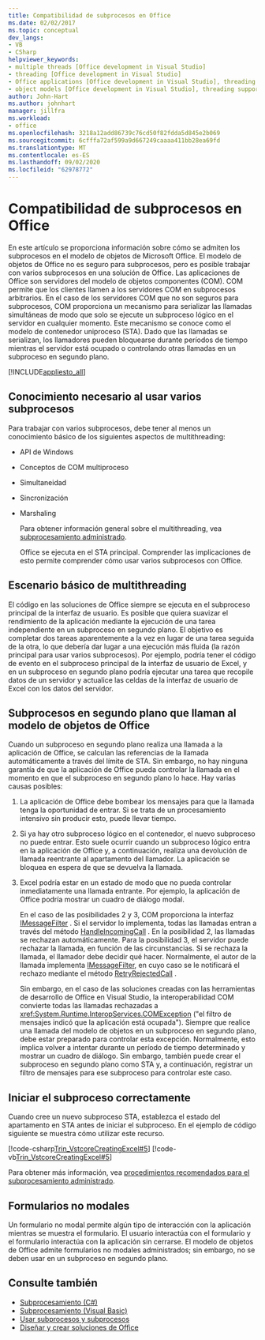```yaml
---
title: Compatibilidad de subprocesos en Office
ms.date: 02/02/2017
ms.topic: conceptual
dev_langs:
- VB
- CSharp
helpviewer_keywords:
- multiple threads [Office development in Visual Studio]
- threading [Office development in Visual Studio]
- Office applications [Office development in Visual Studio], threading support
- object models [Office development in Visual Studio], threading support
author: John-Hart
ms.author: johnhart
manager: jillfra
ms.workload:
- office
ms.openlocfilehash: 3218a12add86739c76cd50f82fdda5d845e2b069
ms.sourcegitcommit: 6cfffa72af599a9d667249caaaa411bb28ea69fd
ms.translationtype: MT
ms.contentlocale: es-ES
ms.lasthandoff: 09/02/2020
ms.locfileid: "62978772"
---
```

# <a name="threading-support-in-office"></a>Compatibilidad de subprocesos en Office
  En este artículo se proporciona información sobre cómo se admiten los subprocesos en el modelo de objetos de Microsoft Office. El modelo de objetos de Office no es seguro para subprocesos, pero es posible trabajar con varios subprocesos en una solución de Office. Las aplicaciones de Office son servidores del modelo de objetos componentes (COM). COM permite que los clientes llamen a los servidores COM en subprocesos arbitrarios. En el caso de los servidores COM que no son seguros para subprocesos, COM proporciona un mecanismo para serializar las llamadas simultáneas de modo que solo se ejecute un subproceso lógico en el servidor en cualquier momento. Este mecanismo se conoce como el modelo de contenedor uniproceso (STA). Dado que las llamadas se serializan, los llamadores pueden bloquearse durante períodos de tiempo mientras el servidor está ocupado o controlando otras llamadas en un subproceso en segundo plano.

 [!INCLUDE[appliesto_all](../vsto/includes/appliesto-all-md.md)]

## <a name="knowledge-required-when-using-multiple-threads"></a>Conocimiento necesario al usar varios subprocesos
 Para trabajar con varios subprocesos, debe tener al menos un conocimiento básico de los siguientes aspectos de multithreading:

- API de Windows

- Conceptos de COM multiproceso

- Simultaneidad

- Sincronización

- Marshaling

  Para obtener información general sobre el multithreading, vea [subprocesamiento administrado](/dotnet/standard/threading/).

  Office se ejecuta en el STA principal. Comprender las implicaciones de esto permite comprender cómo usar varios subprocesos con Office.

## <a name="basic-multithreading-scenario"></a>Escenario básico de multithreading
 El código en las soluciones de Office siempre se ejecuta en el subproceso principal de la interfaz de usuario. Es posible que quiera suavizar el rendimiento de la aplicación mediante la ejecución de una tarea independiente en un subproceso en segundo plano. El objetivo es completar dos tareas aparentemente a la vez en lugar de una tarea seguida de la otra, lo que debería dar lugar a una ejecución más fluida (la razón principal para usar varios subprocesos). Por ejemplo, podría tener el código de evento en el subproceso principal de la interfaz de usuario de Excel, y en un subproceso en segundo plano podría ejecutar una tarea que recopile datos de un servidor y actualice las celdas de la interfaz de usuario de Excel con los datos del servidor.

## <a name="background-threads-that-call-into-the-office-object-model"></a>Subprocesos en segundo plano que llaman al modelo de objetos de Office
 Cuando un subproceso en segundo plano realiza una llamada a la aplicación de Office, se calculan las referencias de la llamada automáticamente a través del límite de STA. Sin embargo, no hay ninguna garantía de que la aplicación de Office pueda controlar la llamada en el momento en que el subproceso en segundo plano lo hace. Hay varias causas posibles:

1. La aplicación de Office debe bombear los mensajes para que la llamada tenga la oportunidad de entrar. Si se trata de un procesamiento intensivo sin producir esto, puede llevar tiempo.

2. Si ya hay otro subproceso lógico en el contenedor, el nuevo subproceso no puede entrar. Esto suele ocurrir cuando un subproceso lógico entra en la aplicación de Office y, a continuación, realiza una devolución de llamada reentrante al apartamento del llamador. La aplicación se bloquea en espera de que se devuelva la llamada.

3. Excel podría estar en un estado de modo que no pueda controlar inmediatamente una llamada entrante. Por ejemplo, la aplicación de Office podría mostrar un cuadro de diálogo modal.

   En el caso de las posibilidades 2 y 3, COM proporciona la interfaz [IMessageFilter](/windows/desktop/api/objidl/nn-objidl-imessagefilter) . Si el servidor lo implementa, todas las llamadas entran a través del método [HandleIncomingCall](/windows/desktop/api/objidl/nf-objidl-imessagefilter-handleincomingcall) . En la posibilidad 2, las llamadas se rechazan automáticamente. Para la posibilidad 3, el servidor puede rechazar la llamada, en función de las circunstancias. Si se rechaza la llamada, el llamador debe decidir qué hacer. Normalmente, el autor de la llamada implementa [IMessageFilter](/windows/desktop/api/objidl/nn-objidl-imessagefilter), en cuyo caso se le notificará el rechazo mediante el método [RetryRejectedCall](/windows/desktop/api/objidl/nf-objidl-imessagefilter-retryrejectedcall) .

   Sin embargo, en el caso de las soluciones creadas con las herramientas de desarrollo de Office en Visual Studio, la interoperabilidad COM convierte todas las llamadas rechazadas a <xref:System.Runtime.InteropServices.COMException> ("el filtro de mensajes indicó que la aplicación está ocupada"). Siempre que realice una llamada del modelo de objetos en un subproceso en segundo plano, debe estar preparado para controlar esta excepción. Normalmente, esto implica volver a intentar durante un período de tiempo determinado y mostrar un cuadro de diálogo. Sin embargo, también puede crear el subproceso en segundo plano como STA y, a continuación, registrar un filtro de mensajes para ese subproceso para controlar este caso.

## <a name="start-the-thread-correctly"></a>Iniciar el subproceso correctamente
 Cuando cree un nuevo subproceso STA, establezca el estado del apartamento en STA antes de iniciar el subproceso. En el ejemplo de código siguiente se muestra cómo utilizar este recurso.

 [!code-csharp[Trin_VstcoreCreatingExcel#5](../vsto/codesnippet/CSharp/Trin_VstcoreCreatingExcelCS/ThisWorkbook.cs#5)]
 [!code-vb[Trin_VstcoreCreatingExcel#5](../vsto/codesnippet/VisualBasic/Trin_VstcoreCreatingExcelVB/ThisWorkbook.vb#5)]

 Para obtener más información, vea [procedimientos recomendados para el subprocesamiento administrado](/dotnet/standard/threading/managed-threading-best-practices).

## <a name="modeless-forms"></a>Formularios no modales
 Un formulario no modal permite algún tipo de interacción con la aplicación mientras se muestra el formulario. El usuario interactúa con el formulario y el formulario interactúa con la aplicación sin cerrarse. El modelo de objetos de Office admite formularios no modales administrados; sin embargo, no se deben usar en un subproceso en segundo plano.

## <a name="see-also"></a>Consulte también
- [Subprocesamiento (C#)](/dotnet/csharp/programming-guide/concepts/threading/index)
- [Subprocesamiento (Visual Basic)](/dotnet/visual-basic/programming-guide/concepts/threading/index)
- [Usar subprocesos y subprocesos](/dotnet/standard/threading/using-threads-and-threading)
- [Diseñar y crear soluciones de Office](../vsto/designing-and-creating-office-solutions.md)
